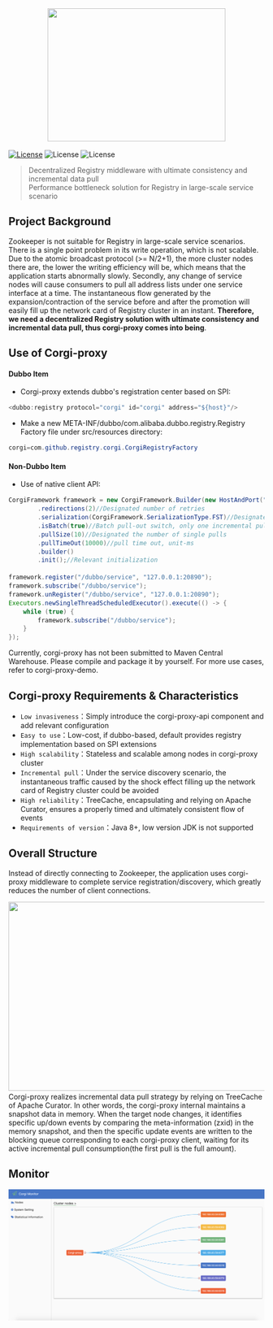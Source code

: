 <div align=center><img width="350" height="262" src="https://github.com/gaoxianglong/corgi-proxy/blob/master/resources/imgs/corgi-logo.jpeg"/></div>

[![License](https://img.shields.io/badge/license-Apache%202-4EB1BA.svg)](https://www.apache.org/licenses/LICENSE-2.0.html) ![License](https://img.shields.io/badge/build-passing-brightgreen.svg) ![License](https://img.shields.io/badge/version-0.1--SNAPSHOT-blue.svg)
> Decentralized Registry middleware with ultimate consistency and incremental data pull<br/>
> Performance bottleneck solution for Registry in large-scale service scenario<br/>
## Project Background
Zookeeper is not suitable for Registry in large-scale service scenarios. There is a single point problem in its write operation, which is not scalable. Due to the atomic broadcast protocol (>= N/2+1), the more cluster nodes there are, the lower the writing efficiency will be, which means that the application starts abnormally slowly. Secondly, any change of service nodes will cause consumers to pull all address lists under one service interface at a time. The instantaneous flow generated by the expansion/contraction of the service before and after the promotion will easily fill up the network card of Registry cluster in an instant. **Therefore, we need a decentralized Registry solution with ultimate consistency and incremental data pull, thus corgi-proxy comes into being**. 

## Use of Corgi-proxy
#### Dubbo Item
- Corgi-proxy extends dubbo's registration center based on SPI:
```java
<dubbo:registry protocol="corgi" id="corgi" address="${host}"/>
```
- Make a new META-INF/dubbo/com.alibaba.dubbo.registry.Registry Factory file under src/resources directory:
```java
corgi=com.github.registry.corgi.CorgiRegistryFactory
```
#### Non-Dubbo Item
- Use of native client API:
```java
CorgiFramework framework = new CorgiFramework.Builder(new HostAndPort("127.0.0.1", 9376))//binding host and port 
        .redirections(2)//Designated number of retries
        .serialization(CorgiFramework.SerializationType.FST)//Designated serialization protocol
        .isBatch(true)//Batch pull-out switch, only one incremental pull at a time when it is closed. 
        .pullSize(10)//Designated the number of single pulls
        .pullTimeOut(10000)//pull time out, unit-ms
        .builder()
        .init();//Relevant initialization
        
framework.register("/dubbo/service", "127.0.0.1:20890");
framework.subscribe("/dubbo/service");
framework.unRegister("/dubbo/service", "127.0.0.1:20890");
Executors.newSingleThreadScheduledExecutor().execute(() -> {
    while (true) {
        framework.subscribe("/dubbo/service");
    }
});
```
Currently, corgi-proxy has not been submitted to Maven Central Warehouse. Please compile and package it by yourself. For more use cases, refer to corgi-proxy-demo.

## Corgi-proxy Requirements & Characteristics
- `Low invasiveness`：Simply introduce the corgi-proxy-api component and add relevant configuration
- `Easy to use`：Low-cost, if dubbo-based, default provides registry implementation based on SPI extensions
- `High scalability`：Stateless and scalable among nodes in corgi-proxy cluster
- `Incremental pull`：Under the service discovery scenario, the instantaneous traffic caused by the shock effect filling up the network card of Registry cluster could be avoided
- `High reliability`：TreeCache, encapsulating and relying on Apache Curator, ensures a properly timed and ultimately consistent flow of events
- `Requirements of version`：Java 8+, low version JDK is not supported

## Overall Structure
Instead of directly connecting to Zookeeper, the application uses corgi-proxy middleware to complete service registration/discovery, which greatly reduces the number of client connections. 
<div align=center><img width="550" height="372" src="https://github.com/gaoxianglong/corgi-proxy/blob/master/resources/imgs/architecture.jpeg"/></div>
Corgi-proxy realizes incremental data pull strategy by relying on TreeCache of Apache Curator. In other words, the corgi-proxy internal maintains a snapshot data in memory. When the target node changes, it identifies specific up/down events by comparing the meta-information (zxid) in the memory snapshot, and then the specific update events are written to the blocking queue corresponding to each corgi-proxy client, waiting for its active incremental pull consumption(the first pull is the full amount). 

## Monitor
<div align=center><img src="https://github.com/gaoxianglong/corgi-proxy/blob/master/resources/imgs/monitor.jpeg"/></div>